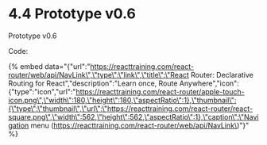# 4.4 Prototype v0.6

Prototype v0.6

Code:

{% embed data="{\"url\":\"https://reacttraining.com/react-router/web/api/NavLink\",\"type\":\"link\",\"title\":\"React Router: Declarative Routing for React\",\"description\":\"Learn once, Route Anywhere\",\"icon\":{\"type\":\"icon\",\"url\":\"https://reacttraining.com/react-router/apple-touch-icon.png\",\"width\":180,\"height\":180,\"aspectRatio\":1},\"thumbnail\":{\"type\":\"thumbnail\",\"url\":\"https://reacttraining.com/react-router/react-square.png\",\"width\":562,\"height\":562,\"aspectRatio\":1},\"caption\":\"Navigation menu <NavLink> \(https://reacttraining.com/react-router/web/api/NavLink\)\"}" %}



